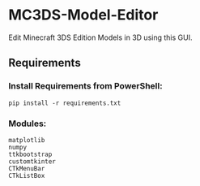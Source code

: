 # MC3DS-Model-Editor
Edit Minecraft 3DS Edition Models in 3D using this GUI.



## Requirements
### Install Requirements from PowerShell:
```
pip install -r requirements.txt
```

### Modules:
```
matplotlib
numpy
ttkbootstrap
customtkinter
CTkMenuBar
CTkListBox
```

